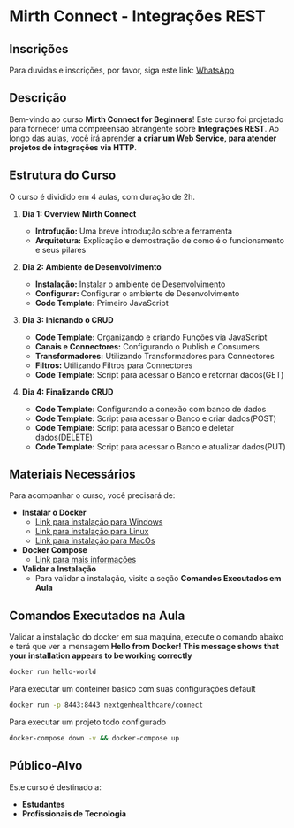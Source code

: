 # Mirth Connect - Integrações REST

## Inscrições

Para duvidas e inscrições, por favor, siga este link: [WhatsApp](https://wa.me/5522998813546)

## Descrição

Bem-vindo ao curso **Mirth Connect for Beginners**! Este curso foi projetado para fornecer uma compreensão abrangente sobre **Integrações REST**. Ao longo das aulas, você irá aprender **a criar um Web Service, para atender projetos de integrações via HTTP**.

## Estrutura do Curso

O curso é dividido em 4 aulas, com duração de 2h.

1. **Dia 1: Overview Mirth Connect**
   - **Introfução:** Uma breve introdução sobre a ferramenta
   - **Arquitetura:** Explicação e demostração de como é o funcionamento e seus pilares

2. **Dia 2: Ambiente de Desenvolvimento**
   - **Instalação:** Instalar o ambiente de Desenvolvimento
   - **Configurar:** Configurar o ambiente de Desenvolvimento
   - **Code Template:** Primeiro JavaScript

3. **Dia 3: Inicnando o CRUD**
   - **Code Template:** Organizando e criando Funções via JavaScript
   - **Canais e Connectores:** Configurando o Publish e Consumers
   - **Transformadores:** Utilizando Transformadores para Connectores
   - **Filtros:** Utilizando Filtros para Connectores
   - **Code Template:** Script para acessar o Banco e retornar dados(GET)

4. **Dia 4: Finalizando CRUD**
   - **Code Template:** Configurando a conexão com banco de dados
   - **Code Template:** Script para acessar o Banco e criar dados(POST)
   - **Code Template:** Script para acessar o Banco e deletar dados(DELETE)
   - **Code Template:** Script para acessar o Banco e atualizar dados(PUT)

## Materiais Necessários

Para acompanhar o curso, você precisará de:

- **Instalar o Docker**
  - [Link para instalação para Windows](https://docs.docker.com/desktop/install/windows-install)
  - [Link para instalação para Linux](https://docs.docker.com/desktop/install/linux/)
  - [Link para instalação para MacOs](https://docs.docker.com/desktop/install/mac-install/)
- **Docker Compose**
  - [Link para mais informações](https://docs.docker.com/compose/install/)
- **Validar a Instalação**
  - Para validar a instalação, visite a seção **Comandos Executados em Aula**

## Comandos Executados na Aula

Validar a instalação do docker em sua maquina, execute o comando abaixo e terá que ver a mensagem **Hello from Docker! This message shows that your installation appears to be working correctly**

```bash
docker run hello-world
```

Para executar um conteiner basico com suas configurações default

```bash
docker run -p 8443:8443 nextgenhealthcare/connect
```

Para executar um projeto todo configurado

```bash
docker-compose down -v && docker-compose up
```

## Público-Alvo

Este curso é destinado a:

- **Estudantes**
- **Profissionais de Tecnologia**
